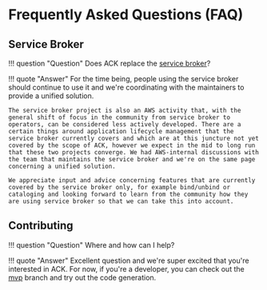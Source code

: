 # Frequently Asked Questions (FAQ)

## Service Broker

!!! question "Question"
    Does ACK replace the [service broker](https://svc-cat.io/)?

!!! quote "Answer"
    For the time being, people using the service broker should continue to use it and we're coordinating with the maintainers to provide a unified solution.

    The service broker project is also an AWS activity that, with the general shift of focus in the community from service broker to operators, can be considered less actively developed. There are a certain things around application lifecycle management that the service broker currently covers and which are at this juncture not yet covered by the scope of ACK, however we expect in the mid to long run that these two projects converge. We had AWS-internal discussions with the team that maintains the service broker and we're on the same page concerning a unified solution.

    We appreciate input and advice concerning features that are currently covered by the service broker only, for example bind/unbind or cataloging and looking forward to learn from the community how they are using service broker so that we can take this into account.

## Contributing

!!! question "Question"
    Where and how can I help?

!!! quote "Answer"
    Excellent question and we're super excited that you're interested in ACK.
    For now, if you're a developer, you can check out the [mvp](https://github.com/aws/aws-controllers-k8s/tree/mvp) branch and try out the code generation.